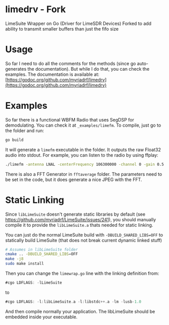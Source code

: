 # limedrv - Fork
LimeSuite Wrapper on Go (Driver for LimeSDR Devices)
Forked to add ability to transmit smaller buffers than just the fifo size

# Usage

So far I need to do all the comments for the methods (since go auto-generates the documentation).
But while I do that, you can check the examples. The documentation is available at: [https://godoc.org/github.com/myriadrf/limedrv](https://godoc.org/github.com/myriadrf/limedrv)

# Examples

So far there is a functional WBFM Radio that uses SegDSP for demodulating. You can check it at `_examples/limefm`. To compile, just go to the folder and run:

```bash
go build
```

It will generate a `limefm` executable in the folder. It outputs the raw Float32 audio into stdout. For example, you can listen to the radio by using ffplay:

```bash
./limefm -antenna LNAL -centerFrequency 106300000 -channel 0 -gain 0.5 -outputRate 48000 | ffplay -f f32le -ar 48k -ac 1 -
```

There is also a FFT Generator in `fftaverage` folder. The parameters need to be set in the code, but it does generate a nice JPEG with the FFT.


# Static Linking

Since `libLimeSuite` doesn't generate static libraries by default (see https://github.com/myriadrf/LimeSuite/issues/241), you should manually compile it to provide the `libLimeSuite.a` thats needed for static linking.


You can just do the normal LimeSuite build with `-DBUILD_SHARED_LIBS=OFF` to statically build LimeSuite (that does not break current dynamic linked stuff)

```bash
# Assumes in libLimeSuite folder
cmake .. -DBUILD_SHARED_LIBS=OFF
make -j8
sudo make install
```

Then you can change the `limewrap.go` line with the linking definition from:

```go
#cgo LDFLAGS: -lLimeSuite
```

to

```go
#cgo LDFLAGS: -l:libLimeSuite.a -l:libstdc++.a -lm -lusb-1.0
```

And then compile normally your application. The libLimeSuite should be embedded inside your executable.
